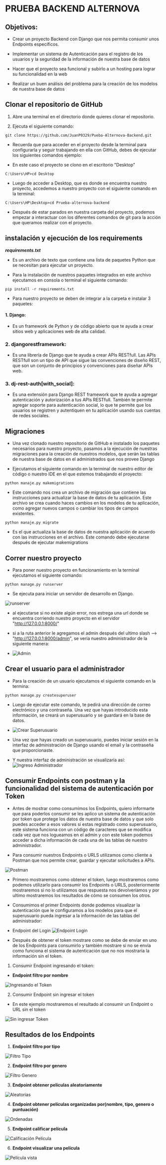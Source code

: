 # PRUEBA BACKEND ALTERNOVA

## Objetivos:
- Crear un proyecto Backend con Django que nos permita consumir unos Endpoints específicos.


- Implementar un sistema de Autenticación para el registro de los usuarios y la seguridad de la información de nuestra base de datos


- Hacer que el proyecto sea funcional y subirlo a un hosting para lograr su funcionalidad en la web


- Realizar un buen análisis del problema para la creación de los modelos de nuestra base de datos


## Clonar el repositorio de GitHub

1. Abre una terminal en el directorio donde quieres clonar el repositorio.


2. Ejecuta el siguiente comando:

```shell
git clone https://github.com/JuanP0329/Pueba-Alternova-Backend.git
```
- Recuerda que para acceder en el proyecto desde la terminal para configurarla y seguir trabajando en ella con GitHub, debes de ejecutar los siguientes comandos
ejemplo:


- En este caso el proyecto se clono en el escritorio "Desktop"
```shell
C:\Users\HP>cd Desktop
```
- Luego de acceder a Desktop, que es donde se encuentra nuestro proyecto, accedemos a nuestro proyecto con el siguiente comando en la terminal:
```shell
C:\Users\HP\Desktop>cd Prueba-alternova-backend
```

- Después de estar parados en nuestra carpeta del proyecto, podemos empezar a interactuar con los diferentes comandos de git para la acción que queramos realizar con el proyecto.

## instalación y ejecución de los requirements

***requirements.txt***

- Es un archivo de texto que contiene una lista de paquetes Python que se necesitan para ejecutar un proyecto.


- Para la instalación de nuestros paquetes integrados en este archivo ejecutamos en consola o terminal el siguiente comando:

```shell
pip install -r requirements.txt
```
- Para nuestro proyecto se deben de integrar a la carpeta e instalar 3 paquetes:

#### 1. **Django**:
- Es un framework de Python y de código abierto que te ayuda a crear sitios web y aplicaciones web de alta calidad.
### 2. **djangorestframework**:
- Es una librería de Django que te ayuda a crear APIs RESTfull. Las APIs RESTfull son un tipo de API que sigue las convenciones de diseño REST, que son un conjunto de principios y convenciones para diseñar APIs web.
### 3. **dj-rest-auth[with_social]**:
- Es una extensión para Django REST framework que te ayuda a agregar autenticación y autorización a tus APIs RESTfull. También te permite agregar soporte para autenticación social, lo que te permite que los usuarios se registren y autentiquen en tu aplicación usando sus cuentas de redes sociales.

## Migraciones

- Una vez clonado nuestro repositorio de GitHub e instalado los paquetes necesarios para nuestro proyecto, pasamos a la ejecución de nuestras migraciones para la creación de nuestros modelos, que serán las tablas de nuestra base de datos en el administrados que nos provee Django


- Ejecutamos el siguiente comando en la terminal de nuestro editor de código o nuestro IDE en el que estemos trabajando el proyecto:

```shell 
python manaje.py makemigrations
```
- Este comando nos crea un archivo de migración que contiene las instrucciones para actualizar la base de datos de tu aplicación. Este archivo se crea cuando haces cambios en los modelos de tu aplicación, como agregar nuevos campos o cambiar los tipos de campos existentes.

```shell 
python manaje.py migrate
```
- Es el que actualiza la base de datos de nuestra aplicación de acuerdo con las instrucciones en el archivo. Este comando debe ejecutarse después de ejecutar makemigrations

## Correr nuestro proyecto

- Para poner nuestro proyecto en funcionamiento en la terminal ejecutamos el siguiente comando:

```shell
python manage.py runserver
```

- Se ejecuta para iniciar un servidor de desarrollo en Django.


![runserver](./recursos_readme/runserver.png)
 

- al ejecutarse si no existe algún error, nos estrega una url donde se encuentra corriendo nuestro proyecto en el servidor "http://127.0.0.1:8000/"


- si a la ruta anterior le agregamos el admin después del ultimo slash --> "http://127.0.0.1:8000/admin", se vería nuestro administrador de la siguiente manera:


- ![Admin](./recursos_readme/admin.png)

## Crear el usuario para el administrador

- Para la creación de un usuario ejecutamos el siguiente comando en la termina:
```shell
python manage.py createsuperuser
```
- Luego de ejecutar este comando, te pedirá una dirección de correo electrónico y una contraseña. Una vez que hayas introducido esta información, se creará un superusuario y se guardará en la base de datos.


- ![Crear Superusuario](./recursos_readme/crearsuperusuario.png)

- Una vez que hayas creado un superusuario, puedes iniciar sesión en la interfaz de administración de Django usando el email y la contraseña que proporcionaste.


- Y nuestra interfaz de administración se visualizaría así:
![Ingreso Administrador](./recursos_readme/IngresoAdmin.png)

## Consumir Endpoints con postman y la funcionalidad del sistema de autenticación por Token

- Antes de mostrar como consumimos los Endpoints, quiero informarte que para poderlos consumir se les aplico un sistema de autenticación por token que protege los datos de nuestra base de datos y que solo puedes acceder a esos valores si estas registrado como superusuario, este sistema funciona con un código de caracteres que se modifica cada vez que nos logueamos en el admin y con este token podemos acceder a dicha información de cada una de las tablas de nuestro administrador.


- Para consumir nuestros Endpoints o URLS utilizamos como cliente a Postman que nos permite crear, guardar y ejecutar solicitudes a APIs.


![Postman](./recursos_readme/Postman.png)

- Primero mostraremos como obtener el token, luego mostraremos como podemos utilizarlo para consumir los Endpoints o URLS, posteriormente mostraremos si no lo utilizamos que respuesta nos devolveríamos y por ultimo mostraremos los resultados de cómo se consumen los otros.


- Consumimos el primer Endpoints donde podemos visualizar la autenticación que le configuramos a los modelos para que el superusuario pueda ingresar a la información de las tablas del administrador:


- Endpoint del Login
![Endpoint Login](./recursos_readme/EndpointLogin.png)


- Después de obtener el token mostrare como se debe de enviar en uno de los Endpoints para consumirlo y también mostrare si no se envía como funciona el sistema de autenticación que no nos mostraría la información sin el token.

1. Consumir Endpoint ingresando el token:
- **Endpoint filtro por nombre**

![Ingresando el Token](./recursos_readme/ConsumirEndpointTokenCorrecto.png)


2. Consumir Endpoint sin ingresar el token

- En este ejemplo mostraremos el resultado al consumir un Endpoint o URL sin el token

![Sin ingresar Token](./recursos_readme/ConsumirEndpointSinToken.png)

## Resultados de los Endpoints

1. **Endpoint filtro por tipo**

![Filtro Tipo](./recursos_readme/FiltroTipo.png)


2. **Endpoint filtro por genero**

![Filtro Genero](./recursos_readme/FiltroGenero.png)


3. **Endpoint obtener películas aleatoriamente**

![Aleatorias](./recursos_readme/PeliculasAleatorias.png)


4. **Endpoint obtener películas organizadas por(nombre, tipo, genero o puntuación)**

![Ordenadas](./recursos_readme/PeliculasOrdenadas.png)


5. **Endpoint calificar película**

![Calificación Película](./recursos_readme/PeliculaCalificacion.png)


6. **Endpoint visualizar una película**

![Película vista](./recursos_readme/PeliculaSerieVista.png)
